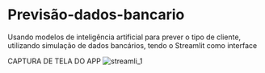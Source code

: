# Previsão-dados-bancario
Usando modelos de inteligência artificial para prever o tipo de cliente, utilizando simulação de dados bancários, tendo o Streamlit como interface

CAPTURA DE TELA DO APP
![streamli_1](https://github.com/user-attachments/assets/a8d6a836-8068-42ac-ad7e-40ba6a94a3ee)
